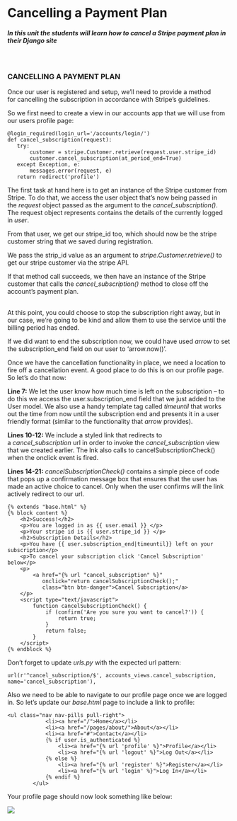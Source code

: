 ###  

Cancelling a Payment Plan
=========================

##### In this unit the students will learn how to cancel a Stripe payment plan in their Django site

 

### CANCELLING A PAYMENT PLAN

Once our user is registered and setup, we’ll need to provide a method
for cancelling the subscription in accordance with Stripe’s guidelines.

So we first need to create a view in our accounts app that we will use from our
users profile page:

~~~~~~~~~~~~~~~~~~~~~~~~~~~~~~~~~~~~~~~~~~~~~~~~~~~~~~~~~~~~~~~~~~~~~~~~~~~~~~~~
@login_required(login_url='/accounts/login/')
def cancel_subscription(request):
   try:
       customer = stripe.Customer.retrieve(request.user.stripe_id)
       customer.cancel_subscription(at_period_end=True)
   except Exception, e:
       messages.error(request, e)
   return redirect('profile')
~~~~~~~~~~~~~~~~~~~~~~~~~~~~~~~~~~~~~~~~~~~~~~~~~~~~~~~~~~~~~~~~~~~~~~~~~~~~~~~~

The first task at hand here is to get an instance of the Stripe customer from
Stripe. To do that, we access the user object that’s now being passed in
the *request* object passed as the argument to the *cancel_subscription()*. The
request object represents contains the details of the currently logged
in *user*.

From that user, we get our stripe_id too, which should now be the stripe
customer string that we saved during registration.

We pass the strip_id value as an argument to *stripe.Customer.retrieve()* to get
our stripe customer via the stripe API.

If that method call succeeds, we then have an instance of the Stripe customer
that calls the *cancel_subscription()* method to close off the account’s payment
plan.

   
At this point, you could choose to stop the subscription right away, but in our
case, we’re going to be kind and allow them to use the service until the billing
period has ended.

If we did want to end the subscription now, we could have used *arrow* to set
the subscription_end field on our user to ‘arrow.now()’.

Once we have the cancellation functionality in place, we need a location to fire
off a cancellation event. A good place to do this is on our profile page. So
let’s do that now:

**Line 7:** We let the user know how much time is left on the subscription – to
do this we access the user.subscription_end field that we just added to the User
model. We also use a handy template tag called *timeuntil* that works out the
time from now until the subscription end and presents it in a user friendly
format (similar to the functionality that *arrow* provides).

**Lines 10-12:** We include a styled link that redirects to
a *cancel_subscription* url in order to invoke the *cancel_subscription* view
that we created earlier. The lnk also calls to cancelSubscriptionCheck() when
the onclick event is fired.

**Lines 14-21:** *cancelSubscriptionCheck()* contains a simple piece of code
that pops up a confirmation message box that ensures that the user has made an
active choice to cancel. Only when the user confirms will the link actively
redirect to our url.

~~~~~~~~~~~~~~~~~~~~~~~~~~~~~~~~~~~~~~~~~~~~~~~~~~~~~~~~~~~~~~~~~~~~~~~~~~~~~~~~
{% extends "base.html" %}
{% block content %}
    <h2>Success!</h2>
    <p>You are logged in as {{ user.email }} </p>
    <p>Your stripe id is {{ user.stripe_id }} </p>
    <h2>Subscription Details</h2>
    <p>You have {{ user.subscription_end|timeuntil}} left on your subscription</p>
    <p>To cancel your subscription click 'Cancel Subscription' below</p>
    <p>
        <a href="{% url "cancel_subscription" %}"
           onclick="return cancelSubscriptionCheck();"
           class="btn btn-danger">Cancel Subscription</a>
    </p>
    <script type="text/javascript">
        function cancelSubscriptionCheck() {
            if (confirm('Are you sure you want to cancel?')) {
                return true;
            }
            return false;
        }
    </script>
{% endblock %}
~~~~~~~~~~~~~~~~~~~~~~~~~~~~~~~~~~~~~~~~~~~~~~~~~~~~~~~~~~~~~~~~~~~~~~~~~~~~~~~~

Don’t forget to update *urls.py* with the expected url pattern:

~~~~~~~~~~~~~~~~~~~~~~~~~~~~~~~~~~~~~~~~~~~~~~~~~~~~~~~~~~~~~~~~~~~~~~~~~~~~~~~~
url(r'^cancel_subscription/$', accounts_views.cancel_subscription, name='cancel_subscription'),
~~~~~~~~~~~~~~~~~~~~~~~~~~~~~~~~~~~~~~~~~~~~~~~~~~~~~~~~~~~~~~~~~~~~~~~~~~~~~~~~

Also we need to be able to navigate to our profile page once we are logged in.
So let’s update our *base.html* page to include a link to profile:

~~~~~~~~~~~~~~~~~~~~~~~~~~~~~~~~~~~~~~~~~~~~~~~~~~~~~~~~~~~~~~~~~~~~~~~~~~~~~~~~
<ul class="nav nav-pills pull-right">
            <li><a href="/">Home</a></li>
            <li><a href="/pages/about/">About</a></li>
            <li><a href="#">Contact</a></li>
            {% if user.is_authenticated %}
                <li><a href="{% url 'profile' %}">Profile</a></li>
                <li><a href="{% url 'logout' %}">Log Out</a></li>
            {% else %}
                <li><a href="{% url 'register' %}">Register</a></li>
                <li><a href="{% url 'login' %}">Log In</a></li>
            {% endif %}
        </ul>
~~~~~~~~~~~~~~~~~~~~~~~~~~~~~~~~~~~~~~~~~~~~~~~~~~~~~~~~~~~~~~~~~~~~~~~~~~~~~~~~

Your profile page should now look something like below:

![](http://codeinstitute.wpengine.com/wp-content/uploads/2016/01/stripesubscription1.png)
